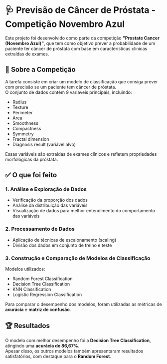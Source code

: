 # 🩺 Previsão de Câncer de Próstata - Competição Novembro Azul

Este projeto foi desenvolvido como parte da competição **"Prostate Cancer (Novembro Azul)"**, que tem como objetivo prever a probabilidade de um paciente ter câncer de próstata com base em características clínicas extraídas de exames.

## 🧠 Sobre a Competição

A tarefa consiste em criar um modelo de classificação que consiga prever com precisão se um paciente tem câncer de próstata.  
O conjunto de dados contém 9 variáveis principais, incluindo:

- Radius  
- Texture  
- Perimeter  
- Area  
- Smoothness  
- Compactness  
- Symmetry  
- Fractal dimension  
- Diagnosis result (variável alvo)

Essas variáveis são extraídas de exames clínicos e refletem propriedades morfológicas da próstata.

## ✅ O que foi feito

### 1. Análise e Exploração de Dados
- Verificação da proporção dos dados
- Análise da distribuição das variáveis
- Visualização de dados para melhor entendimento do comportamento das variáveis

### 2. Processamento de Dados
- Aplicação de técnicas de escalonamento (scaling)
- Divisão dos dados em conjunto de treino e teste

### 3. Construção e Comparação de Modelos de Classificação
Modelos utilizados:
- Random Forest Classification  
- Decision Tree Classification  
- KNN Classification  
- Logistic Regression Classification

Para comparar o desempenho dos modelos, foram utilizadas as métricas de **acurácia** e **matriz de confusão**.

## 🏆 Resultados

O modelo com melhor desempenho foi a **Decision Tree Classification**, atingindo uma **acurácia de 86,67%**.  
Apesar disso, os outros modelos também apresentaram resultados satisfatórios, com destaque para o **Random Forest**.
